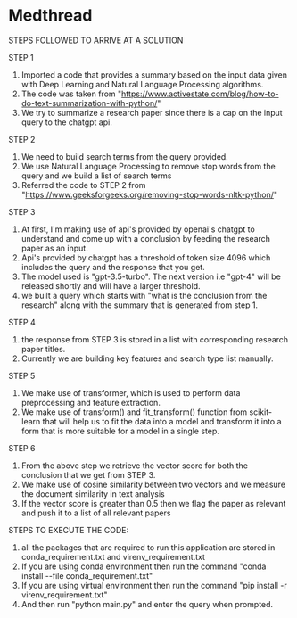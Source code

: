 # Medthread

STEPS FOLLOWED TO ARRIVE AT A SOLUTION

STEP 1

1) Imported a code that provides a summary based on the input data given with Deep Learning and Natural Language Processing algorithms. 
2) The code was taken from "https://www.activestate.com/blog/how-to-do-text-summarization-with-python/"
3) We try to summarize a research paper since there is a cap on the input query to the chatgpt api. 

STEP 2

1) We need to build search terms from the query provided. 
2) We use Natural Language Processing to remove stop words from the query and we build a list of search terms 
3) Referred the code to STEP 2 from "https://www.geeksforgeeks.org/removing-stop-words-nltk-python/"

STEP 3

1) At first, I'm making use of api's provided by openai's chatgpt to understand and come up with a conclusion by feeding the research paper as an input. 
2) Api's provided by chatgpt has a threshold of token size 4096 which includes the query and the response that you get. 
3) The model used is  "gpt-3.5-turbo". The next version i.e "gpt-4" will be released shortly and will have a larger threshold. 
4) we built a query which starts with "what is the conclusion from the research" along with the summary that is generated from step 1.


STEP 4

1) the response from STEP 3 is stored in a list with corresponding research paper titles. 
2) Currently we are building key features and search type list manually.

STEP 5

1) We make use of transformer, which is used to perform data preprocessing and feature extraction. 
2) We make use of transform() and fit_transform() function from scikit-learn that will help us to fit the data into a model and transform it into a form that is more suitable for a model in a single step.

STEP 6

1) From the above step we retrieve the vector score for both the conclusion that we get from STEP 3. 
2) We make use of cosine similarity between two vectors and we measure the document similarity in text analysis 
3) If the vector score is greater than 0.5 then we flag the paper as relevant and push it to a list of all relevant papers



STEPS TO EXECUTE THE CODE:


1) all the packages that are required to run this application are stored in conda_requirement.txt and virenv_requirement.txt
2) If you are using conda environment then run the command "conda install --file conda_requirement.txt"
3) If you are using virtual environment then run the command "pip install -r virenv_requirement.txt"
4) And then run "python main.py" and enter the query when prompted.